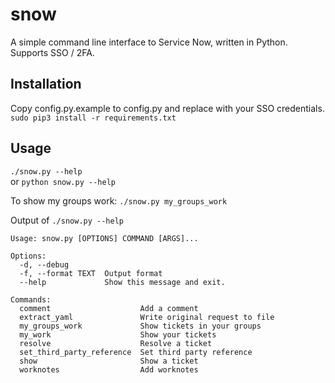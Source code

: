 # snow
A simple command line interface to Service Now, written in Python. Supports SSO / 2FA.

## Installation
Copy config.py.example to config.py and replace with your SSO credentials.  
`sudo pip3 install -r requirements.txt`

## Usage

`./snow.py --help`  
or
`python snow.py --help`  

To show my groups work:
`./snow.py my_groups_work`

Output of `./snow.py --help`

```
Usage: snow.py [OPTIONS] COMMAND [ARGS]...

Options:
  -d, --debug
  -f, --format TEXT  Output format
  --help             Show this message and exit.

Commands:
  comment                    Add a comment
  extract_yaml               Write original request to file
  my_groups_work             Show tickets in your groups
  my_work                    Show your tickets
  resolve                    Resolve a ticket
  set_third_party_reference  Set third party reference
  show                       Show a ticket
  worknotes                  Add worknotes
  ```